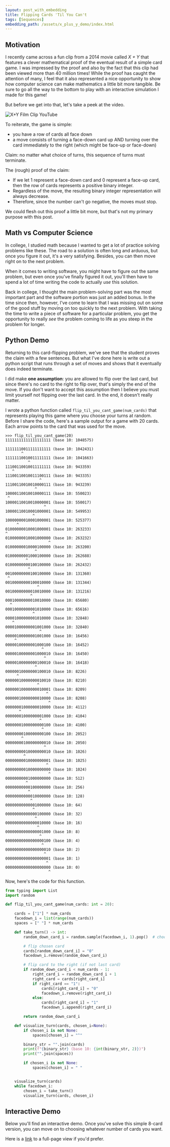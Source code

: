 ```yaml
---
layout: post_with_embedding
title: Flipping Cards 'Til You Can't
tags: [Sequences]
embedding_path: /assets/x_plus_y_demo/index.html
---
```

## Motivation
I recently came across a fun clip from a 2014 movie called _X + Y_ that features a clever mathematical
proof of the eventual result of a simple card game. I was impressed by the proof and also
by the fact that this clip had been viewed more than 40 million times!
While the proof has caught the attention of many, I feel that it also
represented a nice opportunity to show how computer science can make mathematics
a little bit more tangible. Be sure to go all the way to the bottom to play with an interactive
simulation I made for this game!

But before we get into that, let's take a peek at the video.

![X+Y Film Clip YouTube](embedding/x+y-youtube-iframe)

To reiterate, the game is simple:
* you have a row of cards all face down
* a move consists of turning a face-down card up AND turning over the card immediately to the right (which might be face-up or face-down)

Claim: no matter what choice of turns, this sequence of turns must terminate.

The (rough) proof of the claim:
* If we let 1 represent a face-down card and 0 represent a face-up card, then the row of cards
represents a positive binary integer.
* Regardless of the move, the resulting binary integer representation will always decrease.
* Therefore, since the number can't go negative, the moves must stop.

We could flesh out this proof a little bit more, but that's not my primary purpose with this post.

## Math vs Computer Science
In college, I studied math because I wanted to get a lot of practice solving problems like these.
The road to a solution is often long and arduous, but once you figure it out, it's a very satisfying.
Besides, you can then move right on to the next problem.

When it comes to writing software, you might have to figure out the same problem, but even once
you've finally figured it out, you'll then have to spend a lot of time writing the code to actually
_use_ this solution.

Back in college, I thought the main problem-solving part was the most important part and the software
portion was just an added bonus. In the time since then, however, I've come to learn that I was missing out
on some of the good stuff by moving on too quickly to the next problem. With taking the time to
write a piece of software for a particular problem, you get the opportunity to really _see_ the
problem coming to life as you steep in the problem for longer.

## Python Demo
Returning to this card-flipping problem, we've see that the student proves the claim with a
few sentences. But what I've done here is write out a python script that runs through
a set of moves and shows that it eventually does indeed terminate.

I did make **one assumption**: you are allowed to flip over the last card, but since there's
no card to the right to flip over, that's simply the end of the move. If you don't want to
accept this assumption then I believe you must limit yourself not flipping over the last card.
In the end, it doesn't really matter.

I wrote a python function called `flip_til_you_cant_game(num_cards)` that represents playing this
game where you choose your turns at random.
Before I share the code, here's a sample output for a game with 20 cards.
Each arrow points to the card that was used for the move.

```console
>>> flip_til_you_cant_game(20)
11111111111111111111 (base 10: 1048575)

11111110011111111111 (base 10: 1042431)
       ^            
11111110010011111111 (base 10: 1041663)
          ^         
11100110010011111111 (base 10: 943359)
   ^                
11100110010011100111 (base 10: 943335)
               ^    
11100110010010000111 (base 10: 943239)
             ^      
10000110010010000111 (base 10: 550023)
 ^                  
10000110010010000001 (base 10: 550017)
                 ^  
10000110010001000001 (base 10: 549953)
            ^       
10000000010001000001 (base 10: 525377)
     ^              
01000000010001000001 (base 10: 263233)
^                   
01000000010001000000 (base 10: 263232)
                   ^
01000000010000100000 (base 10: 263200)
             ^      
01000000001000100000 (base 10: 262688)
         ^          
01000000000100100000 (base 10: 262432)
          ^         
00100000000100100000 (base 10: 131360)
 ^                  
00100000000100010000 (base 10: 131344)
              ^     
00100000000010010000 (base 10: 131216)
           ^        
00010000000010010000 (base 10: 65680)
  ^                 
00010000000001010000 (base 10: 65616)
            ^       
00001000000001010000 (base 10: 32848)
   ^                
00001000000001001000 (base 10: 32840)
               ^    
00000100000001001000 (base 10: 16456)
    ^               
00000100000001000100 (base 10: 16452)
                ^   
00000100000001000010 (base 10: 16450)
                 ^  
00000100000000100010 (base 10: 16418)
             ^      
00000010000000100010 (base 10: 8226)
     ^              
00000010000000010010 (base 10: 8210)
              ^     
00000010000000010001 (base 10: 8209)
                  ^
00000010000000010000 (base 10: 8208)
                   ^
00000001000000010000 (base 10: 4112)
      ^             
00000001000000001000 (base 10: 4104)
               ^    
00000001000000000100 (base 10: 4100)
                ^   
00000000100000000100 (base 10: 2052)
       ^            
00000000100000000010 (base 10: 2050)
                 ^  
00000000010000000010 (base 10: 1026)
        ^           
00000000010000000001 (base 10: 1025)
                  ^
00000000010000000000 (base 10: 1024)
                   ^
00000000001000000000 (base 10: 512)
         ^          
00000000000100000000 (base 10: 256)
          ^         
00000000000010000000 (base 10: 128)
           ^        
00000000000001000000 (base 10: 64)
            ^       
00000000000000100000 (base 10: 32)
             ^      
00000000000000010000 (base 10: 16)
              ^     
00000000000000001000 (base 10: 8)
               ^    
00000000000000000100 (base 10: 4)
                ^   
00000000000000000010 (base 10: 2)
                 ^  
00000000000000000001 (base 10: 1)
                  ^
00000000000000000000 (base 10: 0)
                   ^
```

Now, here's the code for this function.
```python
from typing import List
import random

def flip_til_you_cant_game(num_cards: int = 20):

    cards = ["1"] * num_cards
    facedown_i = list(range(num_cards))
    spaces = [" "] * num_cards

    def take_turn() -> int:
        random_down_card_i = random.sample(facedown_i, 1).pop()  # choose random down card

        # flip chosen card
        cards[random_down_card_i] = "0"
        facedown_i.remove(random_down_card_i)

        # flip card to the right (if not last card)
        if random_down_card_i < num_cards - 1:
            right_card_i = random_down_card_i + 1
            right_card = cards[right_card_i]
            if right_card == "1":
                cards[right_card_i] = "0"
                facedown_i.remove(right_card_i)
            else:
                cards[right_card_i] = "1"
                facedown_i.append(right_card_i)

        return random_down_card_i

    def visualize_turn(cards, chosen_i=None):  
        if chosen_i is not None:
            spaces[chosen_i] = "^"

        binary_str = "".join(cards)
        print(f"{binary_str} (base 10: {int(binary_str, 2)})")
        print("".join(spaces))

        if chosen_i is not None:
            spaces[chosen_i] = " "


    visualize_turn(cards)
    while facedown_i:
        chosen_i = take_turn()
        visualize_turn(cards, chosen_i)
```

## Interactive Demo
Below you'll find an interactive demo. Once you've solve this simple 8-card version,
you can move on to choosing whatever number of cards you want.

Here is a <a href="{{ page.embedding_path }}" target="_blank">link</a> to a full-page view if you'd prefer.
